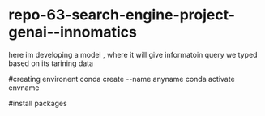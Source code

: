 # repo-63-search-engine-project-genai--innomatics
here im developing a model , where it will give informatoin query we typed based on its tarining data



#creating environent
conda create --name anyname
conda activate envname

#install packages

